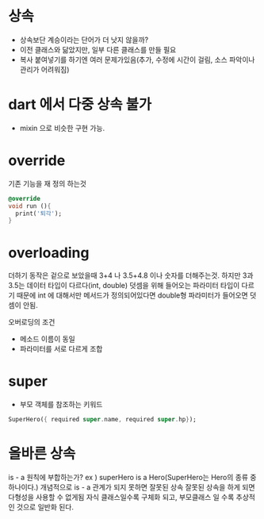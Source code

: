 # 상속
- 상속보단 계승이라는 단어가 더 낫지 않을까?
- 이전 클래스와 닮았지만, 일부 다른 클래스를 만들 필요
- 복사 붙여넣기를 하기엔 여러 문제가있음(추가, 수정에 시간이 걸림, 소스 파악이나 관리가 어려워짐)

# dart 에서 다중 상속 불가
- mixin 으로 비슷한 구현 가능.

# override
기존 기능을 재 정의 하는것

```dart
@override
void run (){
  print('퇴각');
}
```

# overloading
더하기 동작은 겉으로 보았을때 3+4 나 3.5+4.8 이나 숫자를 더해주는것.
하지만 3과 3.5는 데이터 타입이 다르다(int, double)
덧셈을 위해 들어오는 파라미터 타입이 다르기 때문에 int 에 대해서만 메서드가 정의되어있다면 double형 파라미터가 들어오면 덧셈이 안됨.

오버로딩의 조건

- 메소드 이름이 동일
- 파라미터를 서로 다르게 조합

# super
- 부모 객체를 참조하는 키워드
```dart
SuperHero({ required super.name, required super.hp});
```

# 올바른 상속
is - a 원칙에 부합하는가?
ex ) superHero is a Hero(SuperHero는 Hero의 종류 중 하나이다.)
개념적으로 is - a 관계가 되지 못하면 잘못된 상속
잘못된 상속을 하게 되면 다형성을 사용할 수 없게됨
자식 클래스일수록 구체화 되고, 부모클래스 일 수록 추상적인 것으로 일반화 된다.